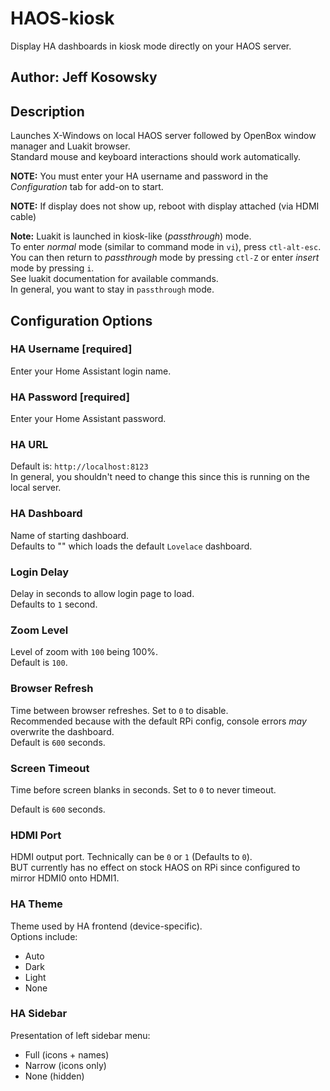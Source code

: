 # HAOS-kiosk

Display HA dashboards in kiosk mode directly on your HAOS server.

## Author: Jeff Kosowsky

## Description

Launches X-Windows on local HAOS server followed by OpenBox window manager
and Luakit browser.\
Standard mouse and keyboard interactions should work automatically.

**NOTE:** You must enter your HA username and password in the
*Configuration* tab for add-on to start.

**NOTE:** If display does not show up, reboot with display attached (via
HDMI cable)

**Note:** Luakit is launched in kiosk-like (*passthrough*) mode.\
To enter *normal* mode (similar to command mode in `vi`), press
`ctl-alt-esc`.\
You can then return to *passthrough* mode by pressing `ctl-Z` or enter
*insert* mode by pressing `i`.\
See luakit documentation for available commands.\
In general, you want to stay in `passthrough` mode.

## Configuration Options

### HA Username [required]

Enter your Home Assistant login name.

### HA Password [required]

Enter your Home Assistant password.

### HA URL

Default is: `http://localhost:8123`\
In general, you shouldn't need to change this since this is running on the
local server.

### HA Dashboard

Name of starting dashboard.\
Defaults to "" which loads the default `Lovelace` dashboard.

### Login Delay

Delay in seconds to allow login page to load.\
Defaults to `1` second.

### Zoom Level

Level of zoom with `100` being 100%.\
Default is `100`.

### Browser Refresh

Time between browser refreshes. Set to `0` to disable.\
Recommended because with the default RPi config, console errors *may*
overwrite the dashboard.\
Default is `600` seconds.

### Screen Timeout

Time before screen blanks in seconds. Set to `0` to never timeout.

Default is `600` seconds.

### HDMI Port

HDMI output port. Technically can be `0` or `1` (Defaults to `0`).\
BUT currently has no effect on stock HAOS on RPi since configured to mirror
HDMI0 onto HDMI1.

### HA Theme

Theme used by HA frontend (device-specific).\
Options include:
- Auto
- Dark
- Light
- None

### HA Sidebar

Presentation of left sidebar menu:
- Full (icons + names)
- Narrow (icons only)
- None (hidden)

